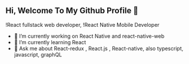 ## Hi, Welcome To My Github Profile 👋
!React fullstack web developer,
!React Native  Mobile Developer
- 🔭 I’m currently working on React Native and react-native-web 
- 🌱 I’m currently learning  React
- 💬 Ask me about  React-redux , React.js , React-native, also typescript, javascript, graphQL
  
   

<!--
**sohretturaman/sohretturaman** is a ✨ _special_ ✨ repository because its `README.md` (this file) appears on your GitHub profile.

Here are some ideas to get you started:

- 🔭 I’m currently working on ...
- 🌱 I’m currently learning ...
- 👯 I’m looking to collaborate on ...
- 🤔 I’m looking for help with ...
- 💬 Ask me about ...
- 📫 How to reach me: ...
- 😄 Pronouns: ...
- ⚡ Fun fact: ...
-->
